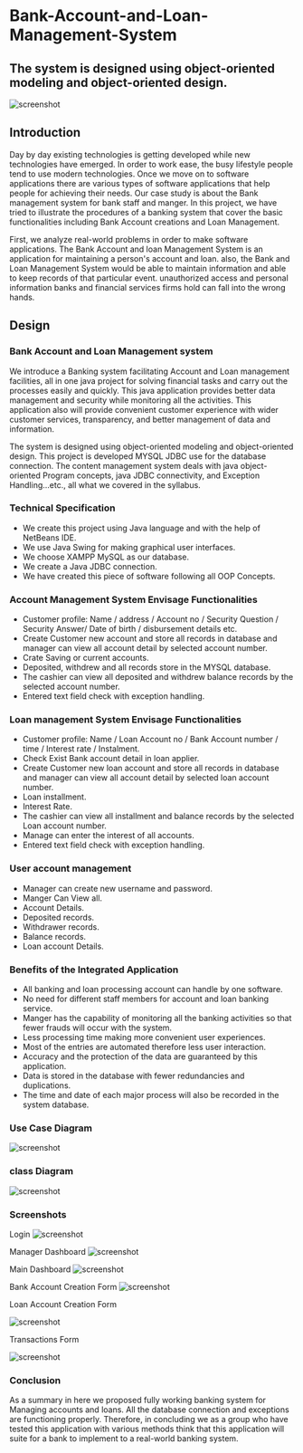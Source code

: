 # Bank-Account-and-Loan-Management-System
<h2>The system is designed using object-oriented modeling and object-oriented design.</h2>
<img src="screenshot/log.jpg"  alt="screenshot"/>

<h2>Introduction</h2>
        <p>Day by day existing technologies is getting developed while new technologies have emerged. In order to work ease, the busy lifestyle people tend to use modern technologies. Once we move on to software applications there are various types of software applications that help people for achieving their needs.
Our case study is about the Bank management system for bank staff and manger. In this project, we have tried to illustrate the procedures of a banking system that cover the basic functionalities including Bank Account creations and Loan  Management.<p>
         <p>First, we analyze real-world problems in order to make software applications. The Bank Account and loan Management System is an application for maintaining a person's account and loan. also, the Bank and Loan  Management System would be able to maintain information and able to keep records of that particular event. unauthorized access and personal information banks and financial services firms hold can fall into the wrong hands.<p>
           
<h2>Design</h2>

<h3>Bank Account and Loan Management system</h3>
<p>We introduce a Banking system facilitating Account and Loan management facilities, all in one java project for solving financial tasks and carry out the processes easily and quickly. This java application provides better data management and security while monitoring all the activities. This application also will provide convenient customer experience with wider customer services, transparency, and better management of data and information.<p> 
  
<p>The system is designed using object-oriented modeling and object-oriented design. This project is developed MYSQL JDBC use for the database connection. The content management system deals with java object-oriented Program concepts, java JDBC connectivity, and Exception Handling…etc., all what we covered in the syllabus. <p>
  
<h3>Technical Specification</h3>
  
<ul>
 <li> We create this project using Java language and with the help of NetBeans IDE.</li>
 <li> We use Java Swing for making graphical user interfaces. </li> 
 <li> We choose XAMPP MySQL as our database. </li>
 <li> We create a Java JDBC connection.</li> 
 <li> We have created this piece of software following all OOP Concepts.</li>
</ul>  

<h3>Account  Management  System Envisage Functionalities </h3>
<ul>
 <li> Customer profile: Name  / address /  Account no / Security Question / Security Answer/ Date of birth / disbursement details etc.</li> 
 <li> Create  Customer new account and store all records in database and  manager can view all  account detail by selected account number.</li> 
 <li> Crate Saving or current accounts.</li> 
 <li> Deposited, withdrew and all records store  in the MYSQL database.</li> 
 <li> The cashier can view all deposited and withdrew balance records by the selected account number.</li>
 <li> Entered text field check with exception handling.</li>
</ul>

<h3>Loan management System Envisage Functionalities  </h3> 
<ul>
 <li> Customer profile: Name /  Loan Account no / Bank Account number  / time / Interest rate  / Instalment.</li>
 <li> Check Exist  Bank account detail in loan applier.</li>
 <li> Create  Customer new  loan account and store all records in database and  manager can view all  account detail by selected loan  account number.</li> 
 <li> Loan installment.  </li>
 <li> Interest Rate.</li>
 <li>The cashier can view all installment and balance records by the selected Loan account number.</li>
 <li> Manage can enter the interest of all accounts.</li>
 <li> Entered text field check with exception handling.</li>
 
</ul>

<h3> User account management </h3> 
<ul>
 <li> Manager can create new username and password.</li> 
 <li> Manger Can View all.</li>  
 <li> Account Details.</li>
 <li> Deposited records.</li>
 <li> Withdrawer records.</li>
 <li> Balance  records.</li>
 <li> Loan account Details.</li>
 </ul>  
   
 <h3> Benefits of the Integrated Application </h3>    
  <ul>
 <li>All banking and loan processing account can handle by one software.</li>
 <li> No need for different staff members for account and loan banking service.</li>
 <li> Manger has the capability of monitoring all the banking activities so that fewer frauds will occur with the system. </li>
 <li> Less processing time making more convenient user experiences.</li>
 <li> Most of the entries are automated therefore less user interaction.</li> 
 <li> Accuracy and the protection of the data are guaranteed by this application.</li>
 <li> Data is stored in the database with fewer redundancies and duplications.</li>
 <li> The time and date of each major process will also be recorded in the system database.</li>
</ul>  

<h3>Use Case Diagram </h3>
<p><img src="screenshot/Usecase.jpg"  alt="screenshot"/><p>
        
<h3>class Diagram </h3> 
<p><img src="screenshot/class.jpg"  alt="screenshot"/><p>
 
 <h3>Screenshots</h3>
 
 <p>Login 
         <img src="screenshot/log.jpg"  alt="screenshot"/><p>
 <p>Manager Dashboard
          <img src="screenshot/manager.jpg"  alt="screenshot"/><p>  
 <p>Main Dashboard
          <img src="screenshot/main.jpg"  alt="screenshot"/><p>
 <p>Bank Account Creation Form
          <img src="screenshot/newAcc.jpg"  alt="screenshot"/><p>                
 <p>Loan Account Creation Form<p>
          <p><img src="screenshot/loan.jpg"  alt="screenshot"/><p>   
 <p>Transactions Form<p>                                                
        <p>  <img src="screenshot/last.jpg"  alt="screenshot"/><p>                                               


<h3>Conclusion</h3>
<p>As a summary in here we proposed fully working banking system for Managing accounts and loans. All the database connection and exceptions are functioning properly. Therefore, in concluding we as a group who have tested this application with various methods think that this application will suite for a bank to implement to a real-world banking system.<p>




















